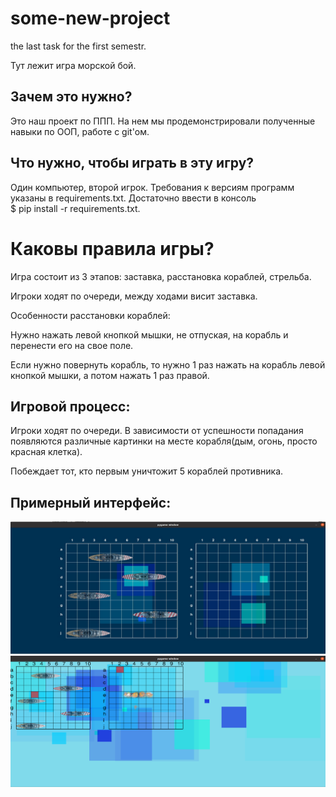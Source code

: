 # some-new-project
the last task for the first semestr.  

Тут лежит игра морской бой.  

## Зачем это нужно?  

Это наш проект по ППП. На нем мы продемонстрировали полученные навыки по ООП, работе с git'ом.  

## Что нужно, чтобы играть в эту игру?  

Один компьютер, второй игрок. Требования к версиям программ указаны в requirements.txt. Достаточно ввести в консоль  
$ pip install -r requirements.txt.

# Каковы правила игры?

Игра состоит из 3 этапов: заставка, расстановка кораблей, стрельба. 

Игроки ходят по очереди, между ходами висит заставка.

Особенности расстановки кораблей: 

Нужно нажать левой кнопкой мышки, не отпуская, на корабль и перенести его на свое поле.

Если нужно повернуть корабль, то нужно 1 раз нажать на корабль левой кнопкой мышки, а потом нажать 1 раз правой.

## Игровой процесс:

Игроки ходят по очереди. В зависимости от успешности попадания появляются различные картинки на месте корабля(дым, огонь, просто красная клетка).

Побеждает тот, кто первым уничтожит 5 кораблей противника.

## Примерный интерфейс:

![alt text](https://github.com/diljara/pancake/blob/main/etooooo.jpg) 
![alt text](https://github.com/diljara/pancake/blob/main/1.png)
